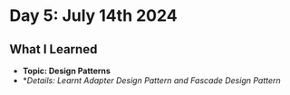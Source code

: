 # Day 5: July 14th 2024

## What I Learned
- **Topic: Design Patterns**
- **Details: Learnt Adapter Design Pattern and Fascade Design Pattern*

